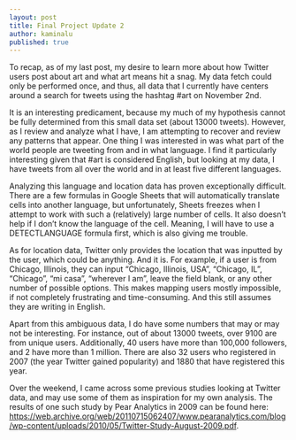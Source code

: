 ```yaml
---
layout: post
title: Final Project Update 2
author: kaminalu
published: true
---
```


To recap, as of my last post, my desire to learn more about how Twitter users post about art and what art means hit a snag.  My data fetch could only be performed once, and thus, all data that I currently have centers around a search for tweets using the hashtag #art on November 2nd.  

It is an interesting predicament, because my much of my hypothesis cannot be fully determined from this small data set (about 13000 tweets).  However, as I review and analyze what I have, I am attempting to recover and review any patterns that appear.
One thing I was interested in was what part of the world people are tweeting from and in what language.  I find it particularly interesting given that #art is considered English, but looking at my data, I have tweets from all over the world and in at least five different languages.

Analyzing this language and location data has proven exceptionally difficult.  There are a few formulas in Google Sheets that will automatically translate cells into another language, but unfortunately, Sheets freezes when I attempt to work with such a (relatively) large number of cells.  It also doesn’t help if I don’t know the language of the cell.  Meaning, I will have to use a DETECTLANGUAGE formula first, which is also giving me trouble.

As for location data, Twitter only provides the location that was inputted by the user, which could be anything.  And it is.  For example, if a user is from Chicago, Illinois, they can input “Chicago, Illinois, USA”, “Chicago, IL”, “Chicago”, “mi casa”, “wherever I am”, leave the field blank, or any other number of possible options.  This makes mapping users mostly impossible, if not completely frustrating and time-consuming.   And this still assumes they are writing in English.

Apart from this ambiguous data, I do have some numbers that may or may not be interesting.  For instance, out of about 13000 tweets, over 9100 are from unique users.  Additionally, 40 users have more than 100,000 followers, and 2 have more than 1 million.  There are also 32 users who registered in 2007 (the year Twitter gained popularity) and 1880 that have registered this year.

Over the weekend, I came across some previous studies looking at Twitter data, and may use some of them as inspiration for my own analysis.  The results of one such study by Pear Analytics in 2009 can be found here: https://web.archive.org/web/20110715062407/www.pearanalytics.com/blog/wp-content/uploads/2010/05/Twitter-Study-August-2009.pdf.
